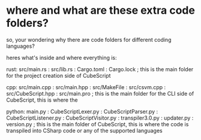 # where and what are these extra code folders?

so, your wondering why there are code folders for different coding languages?

heres what's inside and where everything is:

rust: src/main.rs 
: src/lib.rs 
: Cargo.toml 
: Cargo.lock 
; this is the main folder for the project creation side of CubeScript

cpp: src/main.cpp 
: src/main.hpp 
: src/MakeFile
: src/csvm.cpp
: src/CubeScript.hpp
: src/main.pro
; this is the main folder for the CLI side of CubeScript, this is where the 

python: main.py 
: CubeScriptLexer.py
: CubeScriptParser.py
: CubeScriptListener.py
: CubeScriptVisitor.py
: transpiler3.0.py
: updater.py
: version.py
; this is the main folder of CubeScript, this is where the code is transpiled into CSharp code or any of the supported languages